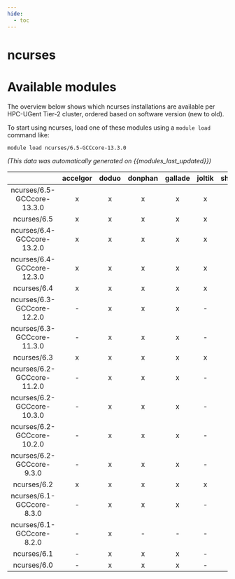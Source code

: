 ```yaml
---
hide:
  - toc
---
```


ncurses
=======

# Available modules


The overview below shows which ncurses installations are available per HPC-UGent Tier-2 cluster, ordered based on software version (new to old).

To start using ncurses, load one of these modules using a `module load` command like:

```shell
module load ncurses/6.5-GCCcore-13.3.0
```

*(This data was automatically generated on {{modules_last_updated}})*  

| |accelgor|doduo|donphan|gallade|joltik|shinx|skitty|
| :---: | :---: | :---: | :---: | :---: | :---: | :---: | :---: |
|ncurses/6.5-GCCcore-13.3.0|x|x|x|x|x|x|x|
|ncurses/6.5|x|x|x|x|x|x|x|
|ncurses/6.4-GCCcore-13.2.0|x|x|x|x|x|x|x|
|ncurses/6.4-GCCcore-12.3.0|x|x|x|x|x|x|x|
|ncurses/6.4|x|x|x|x|x|x|x|
|ncurses/6.3-GCCcore-12.2.0|-|x|x|x|-|x|-|
|ncurses/6.3-GCCcore-11.3.0|-|x|x|x|-|x|-|
|ncurses/6.3|x|x|x|x|x|x|x|
|ncurses/6.2-GCCcore-11.2.0|-|x|x|x|-|x|-|
|ncurses/6.2-GCCcore-10.3.0|-|x|x|x|-|-|-|
|ncurses/6.2-GCCcore-10.2.0|-|x|x|x|-|-|-|
|ncurses/6.2-GCCcore-9.3.0|-|x|x|x|-|-|-|
|ncurses/6.2|x|x|x|x|x|x|x|
|ncurses/6.1-GCCcore-8.3.0|-|x|x|x|-|-|-|
|ncurses/6.1-GCCcore-8.2.0|-|x|-|-|-|-|-|
|ncurses/6.1|-|x|x|x|-|-|-|
|ncurses/6.0|-|x|x|x|-|-|-|
